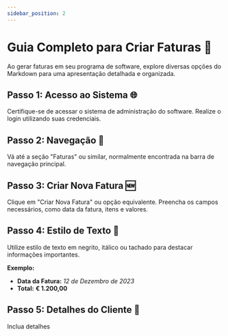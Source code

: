 ```yaml
---
sidebar_position: 2
---
```


# Guia Completo para Criar Faturas 💼

Ao gerar faturas em seu programa de software, explore diversas opções do Markdown para uma apresentação detalhada e organizada.

## **Passo 1: Acesso ao Sistema 🌐**

Certifique-se de acessar o sistema de administração do software. Realize o login utilizando suas credenciais.

## **Passo 2: Navegação 🚢**

Vá até a seção "Faturas" ou similar, normalmente encontrada na barra de navegação principal.

## **Passo 3: Criar Nova Fatura 🆕**

Clique em "Criar Nova Fatura" ou opção equivalente. Preencha os campos necessários, como data da fatura, itens e valores.

## **Passo 4: Estilo de Texto 📄**

Utilize estilo de texto em negrito, itálico ou tachado para destacar informações importantes.

**Exemplo:**
- **Data da Fatura:** *12 de Dezembro de 2023*
- **Total:** **€ 1.200,00**

## **Passo 5: Detalhes do Cliente 🤝**

Inclua detalhes

